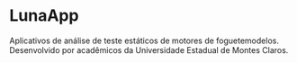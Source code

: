 # LunaApp
Aplicativos de análise de teste estáticos de motores de foguetemodelos.
Desenvolvido por acadêmicos da Universidade Estadual de Montes Claros.